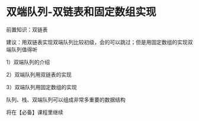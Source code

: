 # 双端队列-双链表和固定数组实现

前置知识：双链表

建议：用双链表实现双端队列比较初级，会的可以跳过；但是用固定数组的实现双端队列值得听

1）双端队列的介绍

2）双端队列用双链表的实现

3）双端队列用固定数组的实现

队列、栈、双端队列可以组成非常多重要的数据结构

将在【必备】课程里继续

